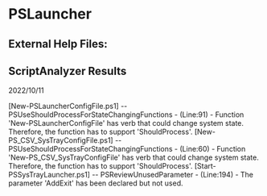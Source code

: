 # PSLauncher
## External Help Files:
 
## ScriptAnalyzer Results
2022/10/11
 
[New-PSLauncherConfigFile.ps1] -- PSUseShouldProcessForStateChangingFunctions - (Line:91) - Function 'New-PSLauncherConfigFile' has verb that could change system state. Therefore, the function has to support 'ShouldProcess'.
[New-PS_CSV_SysTrayConfigFile.ps1] -- PSUseShouldProcessForStateChangingFunctions - (Line:60) - Function 'New-PS_CSV_SysTrayConfigFile' has verb that could change system state. Therefore, the function has to support 'ShouldProcess'.
[Start-PSSysTrayLauncher.ps1] -- PSReviewUnusedParameter - (Line:194) - The parameter 'AddExit' has been declared but not used. 

